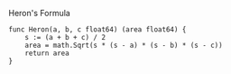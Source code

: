 Heron's Formula

    func Heron(a, b, c float64) (area float64) {
        s := (a + b + c) / 2
        area = math.Sqrt(s * (s - a) * (s - b) * (s - c))
        return area
    }
